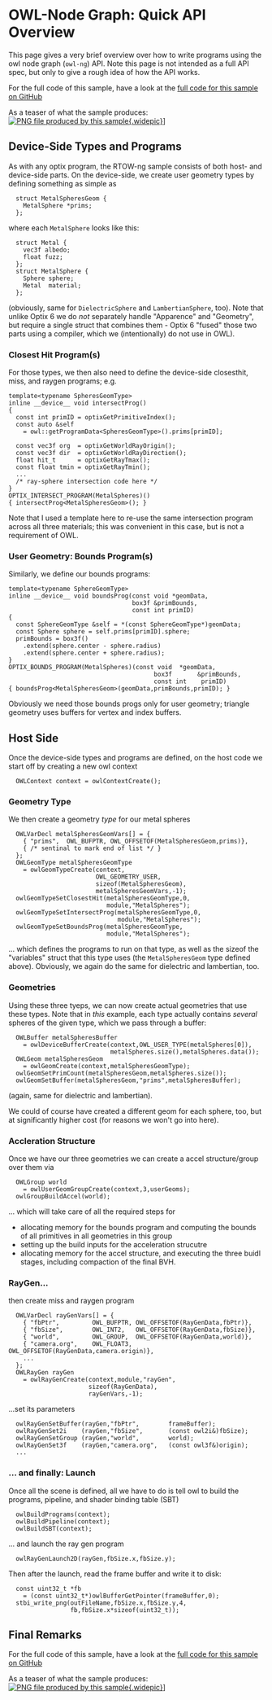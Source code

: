 # OWL-Node Graph: Quick API Overview

This page gives a very brief overview over how to write programs using
the owl node graph (`owl-ng`) API. Note this page is not intended as a
full API spec, but only to give a rough idea of how the API works.

For the full code of this sample, have a look at the [full code for
this sample on
GitHub](https://github.com/owl-project/owl/tree/master/samples/ng/s05-rtow)

As a teaser of what the sample produces: [![PNG file produced by this
sample](png/ng05-rtow.jpg){.widepic}](png/ng05-rtow.png)]

## Device-Side Types and Programs

As with any optix program, the RTOW-ng sample consists of both host-
and device-side parts. On the device-side, we create user geometry
types by defining something as simple as

```
  struct MetalSpheresGeom {
    MetalSphere *prims;
  };
```

where each `MetalSphere` looks like this:

```
  struct Metal {
    vec3f albedo;
    float fuzz;
  };
  struct MetalSphere {
    Sphere sphere;
    Metal  material;
  };
```
(obviously, same for `DielectricSphere` and `LambertianSphere`, too).
Note that unlike Optix 6 we do *not* separately handle "Apparence" and "Geometry",
but require a single struct that combines them - Optix 6 "fused" those
two parts using a compiler, which we (intentionally) do not use in OWL).

### Closest Hit Program(s)

For those types, we then also need to define the device-side closesthit, miss, and raygen programs; e.g.
```
template<typename SpheresGeomType>
inline __device__ void intersectProg()
{
  const int primID = optixGetPrimitiveIndex();
  const auto &self
    = owl::getProgramData<SpheresGeomType>().prims[primID];
  
  const vec3f org  = optixGetWorldRayOrigin();
  const vec3f dir  = optixGetWorldRayDirection();
  float hit_t      = optixGetRayTmax();
  const float tmin = optixGetRayTmin();
  ...
  /* ray-sphere intersection code here */
}
OPTIX_INTERSECT_PROGRAM(MetalSpheres)()
{ intersectProg<MetalSpheresGeom>(); }

```
Note that I used a template here to re-use the same intersection program
across all three materials; this was convenient in this case, but is
not a requirement of OWL.

### User Geometry: Bounds Program(s)

Similarly, we define our bounds programs:
```
template<typename SphereGeomType>
inline __device__ void boundsProg(const void *geomData,
                                  box3f &primBounds,
                                  const int primID)
{
  const SphereGeomType &self = *(const SphereGeomType*)geomData;
  const Sphere sphere = self.prims[primID].sphere;
  primBounds = box3f()
    .extend(sphere.center - sphere.radius)
    .extend(sphere.center + sphere.radius);
}
OPTIX_BOUNDS_PROGRAM(MetalSpheres)(const void  *geomData,
                                        box3f       &primBounds,
                                        const int    primID)
{ boundsProg<MetalSpheresGeom>(geomData,primBounds,primID); }
```

Obviously we need those bounds progs only for user geometry; triangle
geometry uses buffers for vertex and index buffers.

## Host Side

Once the device-side types and programs are defined, on the host code we start off
by creating a new owl context
```
  OWLContext context = owlContextCreate();
```

### Geometry Type
We then create a geometry *type* for our metal spheres
```
  OWLVarDecl metalSpheresGeomVars[] = {
    { "prims",  OWL_BUFPTR, OWL_OFFSETOF(MetalSpheresGeom,prims)},
    { /* sentinal to mark end of list */ }
  };
  OWLGeomType metalSpheresGeomType
    = owlGeomTypeCreate(context,
                        OWL_GEOMETRY_USER,
                        sizeof(MetalSpheresGeom),
                        metalSpheresGeomVars,-1);
  owlGeomTypeSetClosestHit(metalSpheresGeomType,0,
                           module,"MetalSpheres");
  owlGeomTypeSetIntersectProg(metalSpheresGeomType,0,
                              module,"MetalSpheres");
  owlGeomTypeSetBoundsProg(metalSpheresGeomType,
                           module,"MetalSpheres");
```

... which defines the programs to run on that type, as well as the
sizeof the "variables" struct that this type uses (the
`MetalSpheresGeom` type defined above). Obviously, we again do the same for
dielectric and lambertian, too.

### Geometries

Using these three tyeps, we can now create actual geometries that use these types.
Note that in *this* example, each type actually contains *several* spheres
of the given type, which we pass through a buffer:

```
  OWLBuffer metalSpheresBuffer
    = owlDeviceBufferCreate(context,OWL_USER_TYPE(metalSpheres[0]),
                            metalSpheres.size(),metalSpheres.data());
  OWLGeom metalSpheresGeom
    = owlGeomCreate(context,metalSpheresGeomType);
  owlGeomSetPrimCount(metalSpheresGeom,metalSpheres.size());
  owlGeomSetBuffer(metalSpheresGeom,"prims",metalSpheresBuffer);
```
(again, same for dielectric and lambertian).

We could of course have created a different geom for each sphere, too,
but at significantly higher cost (for reasons we won't go into here).

### Accleration Structure

Once we have our three geometries we can create a accel structure/group 
over them via
```
  OWLGroup world
    = owlUserGeomGroupCreate(context,3,userGeoms);
  owlGroupBuildAccel(world);
```

... which will take care of all the required steps for
- allocating memory for the bounds program and computing the bounds of all primitives in all geometries in this group
- setting up the build inputs for the acceleration strucutre
- allocating memory for the accel structure, and executing the three buidl stages, including compaction of the final BVH.

### RayGen...

then create miss and raygen program
```
  OWLVarDecl rayGenVars[] = {
    { "fbPtr",         OWL_BUFPTR, OWL_OFFSETOF(RayGenData,fbPtr)},
    { "fbSize",        OWL_INT2,   OWL_OFFSETOF(RayGenData,fbSize)},
    { "world",         OWL_GROUP,  OWL_OFFSETOF(RayGenData,world)},
    { "camera.org",    OWL_FLOAT3, OWL_OFFSETOF(RayGenData,camera.origin)},
	...
  };
  OWLRayGen rayGen
    = owlRayGenCreate(context,module,"rayGen",
                      sizeof(RayGenData),
                      rayGenVars,-1);
```
...set its parameters
```
  owlRayGenSetBuffer(rayGen,"fbPtr",        frameBuffer);
  owlRayGenSet2i    (rayGen,"fbSize",       (const owl2i&)fbSize);
  owlRayGenSetGroup (rayGen,"world",        world);
  owlRayGenSet3f    (rayGen,"camera.org",   (const owl3f&)origin);
  ...
```

### ... and finally: Launch

Once all the scene is defined, all we have to do is tell owl
to build the programs, pipeline, and shader binding table (SBT)
```
  owlBuildPrograms(context);
  owlBuildPipeline(context);
  owlBuildSBT(context);
```
... and launch the ray gen program
```
  owlRayGenLaunch2D(rayGen,fbSize.x,fbSize.y);
```
Then after the launch, read the frame buffer and write it to disk:
```
  const uint32_t *fb
    = (const uint32_t*)owlBufferGetPointer(frameBuffer,0);
  stbi_write_png(outFileName,fbSize.x,fbSize.y,4,
                 fb,fbSize.x*sizeof(uint32_t));
```


## Final Remarks

For the full code of this sample, have a look at the [full code for
this sample on
GitHub](https://github.com/owl-project/owl/tree/master/samples/ng/s05-rtow)

As a teaser of what the sample produces: [![PNG file produced by this
sample](png/ng05-rtow.jpg){.widepic}](png/ng05-rtow.png)]


